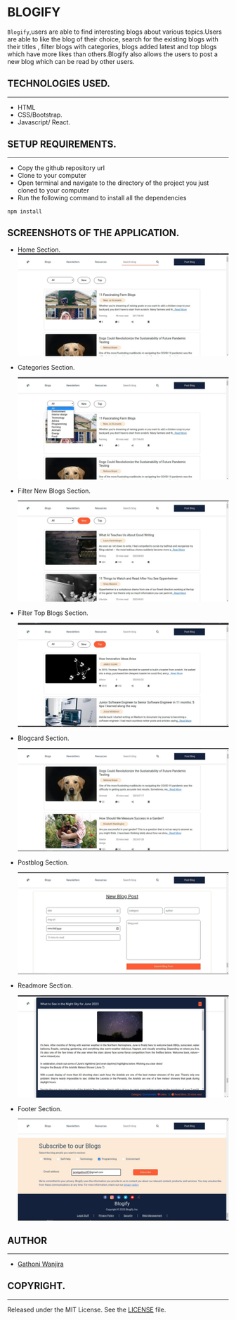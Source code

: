 # BLOGIFY 


`Blogify`,users are able to find interesting blogs about various topics.Users are able to like the blog of their choice, search for the existing blogs with their titles , filter blogs with categories, blogs added latest and top blogs which have more likes than others.Blogify also allows the users to post a new blog which can be read by other users.


## TECHNOLOGIES USED.  
---
- HTML
- CSS/Bootstrap.
- Javascript/ React.


## SETUP REQUIREMENTS.  
 ---
- Copy the github repository url
- Clone to your computer
- Open terminal and navigate to the directory of the project you just cloned to your computer
- Run the following command to install all the dependencies
 ```
npm install
```



## SCREENSHOTS OF THE APPLICATION.

- Home Section.
  <img src="./images/Home.jpeg" alt="Home screenshot" />

- Categories Section. 
  
  <img src="./images/Categories.jpeg" alt="Categories screenshot" />

- Filter New Blogs Section. 
  
  <img src="./images/Newest.jpeg" alt="New Blogs" />

- Filter Top Blogs Section. 
  
  <img src="./images/Toppest.jpeg" alt="Top Blogs" />

- Blogcard Section. 
  
  <img src="./images/Blogcard.jpeg" alt="Blog cards screenshot" /> 

- Postblog Section. 
  
  <img src="./images/Postblog.jpeg" alt="Blog cards screenshot" /> 

- Readmore Section. 
  
  <img src="./images/Readmore.jpeg" alt="Readmore screenshot" /> 

- Footer Section. 
  
  <img src="./images/Footer.jpeg" alt="Footer screenshot" />


## AUTHOR  
---

- [Gathoni Wanjira](https://github.com/Gathoni-Wanjira)

## COPYRIGHT.  
--- 

Released under the MIT License. See the [LICENSE](https://github.com/Gathoni-Wanjira/Blogify) file.

